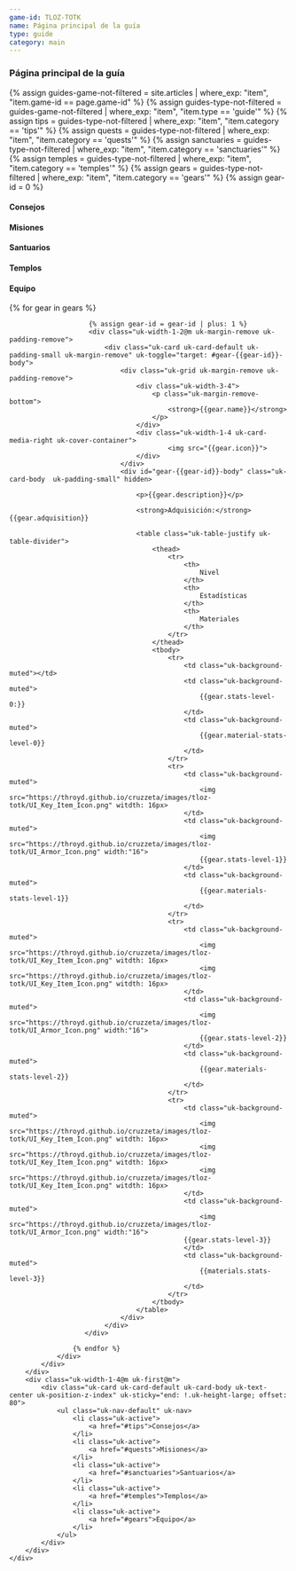 ```yaml
---
game-id: TLOZ-TOTK
name: Página principal de la guía
type: guide
category: main
---
```

<h3>Página principal de la guía</h3>
{% assign guides-game-not-filtered = site.articles | where_exp: "item", "item.game-id == page.game-id" %}
{% assign guides-type-not-filtered = guides-game-not-filtered | where_exp: "item", "item.type == 'guide'" %}
{% assign tips = guides-type-not-filtered | where_exp: "item", "item.category == 'tips'" %}
{% assign quests = guides-type-not-filtered | where_exp: "item", "item.category == 'quests'" %}
{% assign sanctuaries = guides-type-not-filtered | where_exp: "item", "item.category == 'sanctuaries'" %}
{% assign temples = guides-type-not-filtered | where_exp: "item", "item.category == 'temples'" %}
{% assign gears = guides-type-not-filtered | where_exp: "item", "item.category == 'gears'" %}
{% assign gear-id = 0 %}
<div>
    <div class="uk-grid">
        <div class="uk-width-3-4@m">
            <div>
                <h4 id="tips">Consejos</h4>
                <h4 id="quests">Misiones</h4>
                <h4 id="sanctuaries">Santuarios</h4>
                <h4 id="temples">Templos</h4>
                <h4 id="gears">Equipo</h4>
                <div class="uk-grid uk-margin-remove uk-padding-remove">
                    {% for gear in gears %}

                        {% assign gear-id = gear-id | plus: 1 %}
                        <div class="uk-width-1-2@m uk-margin-remove uk-padding-remove">
                            <div class="uk-card uk-card-default uk-padding-small uk-margin-remove" uk-toggle="target: #gear-{{gear-id}}-body">
                                <div class="uk-grid uk-margin-remove uk-padding-remove">
                                    <div class="uk-width-3-4">
                                        <p class="uk-margin-remove-bottom">
                                            <strong>{{gear.name}}</strong>
                                        </p>
                                    </div>
                                    <div class="uk-width-1-4 uk-card-media-right uk-cover-container">
                                            <img src="{{gear.icon}}">
                                    </div>
                                </div> 
                                <div id="gear-{{gear-id}}-body" class="uk-card-body  uk-padding-small" hidden>
                                    
                                    <p>{{gear.description}}</p>

                                    <strong>Adquisición:</strong> {{gear.adquisition}}
                                    
                                    <table class="uk-table-justify uk-table-divider">
                                        <thead>
                                            <tr>
                                                <th>
                                                    Nivel
                                                </th>
                                                <th>
                                                    Estadísticas
                                                </th>
                                                <th>
                                                    Materiales
                                                </th>
                                            </tr>
                                        </thead>
                                        <tbody>
                                            <tr>
                                                <td class="uk-background-muted"></td>
                                                <td class="uk-background-muted">
                                                    {{gear.stats-level-0:}}
                                                </td>
                                                <td class="uk-background-muted">
                                                    {{gear.material-stats-level-0}}
                                                </td>
                                            </tr>
                                            <tr>
                                                <td class="uk-background-muted">
                                                    <img src="https://throyd.github.io/cruzzeta/images/tloz-totk/UI_Key_Item_Icon.png" witdth: 16px>
                                                </td>
                                                <td class="uk-background-muted">
                                                    <img src="https://throyd.github.io/cruzzeta/images/tloz-totk/UI_Armor_Icon.png" width:"16">  
                                                    {{gear.stats-level-1}}
                                                </td>
                                                <td class="uk-background-muted">
                                                    {{gear.materials-stats-level-1}}
                                                </td>
                                            </tr>
                                            <tr>
                                                <td class="uk-background-muted">
                                                    <img src="https://throyd.github.io/cruzzeta/images/tloz-totk/UI_Key_Item_Icon.png" witdth: 16px>
                                                    <img src="https://throyd.github.io/cruzzeta/images/tloz-totk/UI_Key_Item_Icon.png" witdth: 16px>
                                                </td>
                                                <td class="uk-background-muted">
                                                    <img src="https://throyd.github.io/cruzzeta/images/tloz-totk/UI_Armor_Icon.png" width:"16">  
                                                    {{gear.stats-level-2}}
                                                </td>
                                                <td class="uk-background-muted">
                                                    {{gear.materials-stats-level-2}}
                                                </td>
                                            </tr>
                                            <tr>
                                                <td class="uk-background-muted">
                                                    <img src="https://throyd.github.io/cruzzeta/images/tloz-totk/UI_Key_Item_Icon.png" witdth: 16px>
                                                    <img src="https://throyd.github.io/cruzzeta/images/tloz-totk/UI_Key_Item_Icon.png" witdth: 16px>
                                                    <img src="https://throyd.github.io/cruzzeta/images/tloz-totk/UI_Key_Item_Icon.png" witdth: 16px>        
                                                </td>
                                                <td class="uk-background-muted">
                                                    <img src="https://throyd.github.io/cruzzeta/images/tloz-totk/UI_Armor_Icon.png" width:"16">  
                                                {{gear.stats-level-3}}
                                                </td>
                                                <td class="uk-background-muted">
                                                    {{materials.stats-level-3}}
                                                </td>
                                            </tr>                                            
                                        </tbody>
                                    </table>
                                </div>
                            </div>
                       </div>

                    {% endfor %}
                </div>
            </div>
        </div>
        <div class="uk-width-1-4@m uk-first@m">
            <div class="uk-card uk-card-default uk-card-body uk-text-center uk-position-z-index" uk-sticky="end: !.uk-height-large; offset: 80">
                <ul class="uk-nav-default" uk-nav>
                    <li class="uk-active">
                        <a href="#tips">Consejos</a>
                    </li>
                    <li class="uk-active">
                        <a href="#quests">Misiones</a>
                    </li>
                    <li class="uk-active">
                        <a href="#sanctuaries">Santuarios</a>
                    </li>
                    <li class="uk-active">
                        <a href="#temples">Templos</a>
                    </li>
                    <li class="uk-active">
                        <a href="#gears">Equipo</a>
                    </li>
                </ul>
            </div>
        </div>
    </div>
</div>